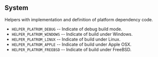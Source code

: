 ## System
Helpers with implementation and definition of platform dependency code.   
* `HELPER_PLATROM_DEBUG` -- Indicate of debug build mode.
* `HELPER_PLATROM_WINDOWS` -- Indicate of build under Windows.
* `HELPER_PLATROM_LINUX` -- Indicate of build under Linux.
* `HELPER_PLATROM_APPLE` -- Indicate of build under Apple OSX.
* `HELPER_PLATROM_FREEBSD` -- Indicate of build under FreeBSD.
